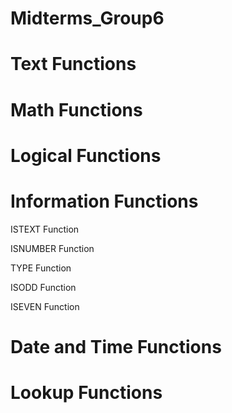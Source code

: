 # Midterms_Group6
# Text Functions
# Math Functions
# Logical Functions
# Information Functions
ISTEXT Function

ISNUMBER Function

TYPE Function

ISODD Function

ISEVEN Function

# Date and Time Functions
# Lookup Functions
